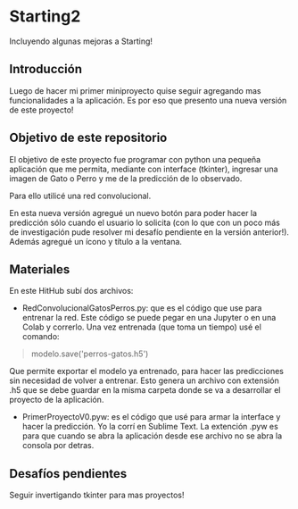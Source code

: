 # Starting2
Incluyendo algunas mejoras a Starting!
## Introducción
Luego de hacer mi primer miniproyecto quise seguir agregando mas funcionalidades a la aplicación.
Es por eso que presento una nueva versión de este proyecto!

## Objetivo de este repositorio
El objetivo de este proyecto fue programar con python una pequeña aplicación que me permita, mediante con interface (tkinter), ingresar una imagen de Gato o Perro y me de la predicción de lo observado.

Para ello utilicé una red convolucional.

En esta nueva versión agregué un nuevo botón para poder hacer la predicción sólo cuando el usuario lo solicita (con lo que con un poco más de investigación pude resolver mi desafío pendiente en la versión anterior!). Además agregué un ícono y título a la ventana.
## Materiales
En este HitHub subí dos archivos:
* RedConvolucionalGatosPerros.py: que es el código que use para entrenar la red. Este código se puede pegar en una Jupyter o en una Colab y correrlo.
Una vez entrenada (que toma un tiempo) usé el comando: 

> modelo.save('perros-gatos.h5')

Que permite exportar el modelo ya entrenado, para hacer las predicciones sin necesidad de volver a entrenar.
Esto genera un archivo con extensión .h5 que se debe guardar en la misma carpeta donde se va a desarrollar el proyecto de la aplicación.
* PrimerProyectoV0.pyw: es el código que usé para armar la interface y hacer la predicción.
Yo la corrí en Sublime Text.
La extención .pyw es para que cuando se abra la aplicación desde ese archivo no se abra la consola por detras.
## Desafíos pendientes
Seguir invertigando tkinter para mas proyectos!
